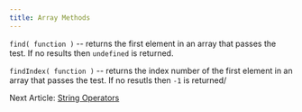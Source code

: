 ```yaml
---
title: Array Methods
---
```


`find( function )` -- returns the first element in an array that passes the test. If no results then `undefined` is returned.

`findIndex( function )` -- returns the index number of the first element in an array that passes the test.  If no resutls then `-1` is returned/


<div class="nextArticle">

Next Article: [String Operators](/Learning/15_arrayMethods/)
</div>
